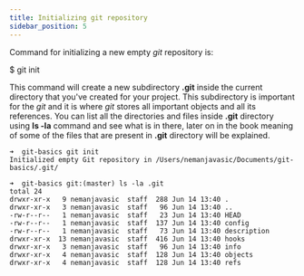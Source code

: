 ```yaml
---
title: Initializing git repository
sidebar_position: 5
---
```


Command for initializing a new empty *git* repository is:

$ git init

This command will create a new subdirectory **.git** inside the current directory that you've created for your project.
This subdirectory is important for the *git* and it is where *git* stores all important objects and all its references.
You can list all the directories and files inside **.git** directory using **ls -la** command and see what is in there,
later on in the book meaning of some of the files that are present in **.git** directory will be explained.

```shell
➜  git-basics git init
Initialized empty Git repository in /Users/nemanjavasic/Documents/git-basics/.git/
```

```shell
➜  git-basics git:(master) ls -la .git
total 24
drwxr-xr-x   9 nemanjavasic  staff  288 Jun 14 13:40 .
drwxr-xr-x   3 nemanjavasic  staff   96 Jun 14 13:40 ..
-rw-r--r--   1 nemanjavasic  staff   23 Jun 14 13:40 HEAD
-rw-r--r--   1 nemanjavasic  staff  137 Jun 14 13:40 config
-rw-r--r--   1 nemanjavasic  staff   73 Jun 14 13:40 description
drwxr-xr-x  13 nemanjavasic  staff  416 Jun 14 13:40 hooks
drwxr-xr-x   3 nemanjavasic  staff   96 Jun 14 13:40 info
drwxr-xr-x   4 nemanjavasic  staff  128 Jun 14 13:40 objects
drwxr-xr-x   4 nemanjavasic  staff  128 Jun 14 13:40 refs
```
